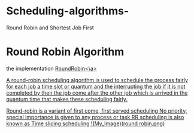 # Scheduling-algorithms-
Round Robin and Shortest Job First

# Round Robin Algorithm 
the implementation 
<a href = "https://github.com/REWAN-SALAH/Scheduling-algorithms-/blob/main/src/RoundRobin.java">RoundRobin<\a>


  A round-robin scheduling algorithm is used to schedule the process fairly for each job a time slot or quantum and the interrupting the job if it is not completed by then the job come after the other job which is arrived in the quantum time that makes these scheduling fairly.

  
Round-robin is a variant of first come, first served scheduling
No priority, special importance is given to any process or task
RR scheduling is also known as Time slicing scheduling
  !(My_Image)(round robin.png)
  
  
